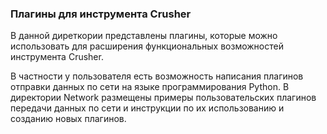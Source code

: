 ### Плагины для инструмента Crusher
В данной диреткории представлены плагины, которые можно использовать для расширения функциональных возможностей инструмента Crusher.

В частности у пользователя есть возможность написания плагинов отправки данных по сети на языке программирования Python. 
В директории Network размещены примеры пользовательских плагинов передачи данных по сети и инструкции по их использованию
и созданию новых плагинов.  
   